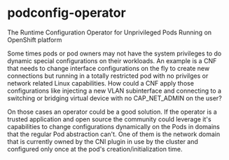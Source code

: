 # podconfig-operator
The Runtime Configuration Operator for Unprivileged Pods Running on OpenShift platform

Some times pods or pod owners may not have the system privileges to do dynamic special configurations on their workloads. An example is a CNF that needs to change interface configurations on the fly to create new connections but running in a totally restricted pod with no privilges or network related Linux capabilities. How could a CNF apply those configurations like injecting a new VLAN subinterface and connecting to a switching or bridging virtual device with no CAP_NET_ADMIN on the user? 

On those cases an operator could be a good solution. If the operator is a trusted application and open source the community could leverage it's capabilities to change configurations dynamically on the Pods in domains that the regular Pod abstraction can't. One of them is the network domain that is  currently owned by the CNI plugin in use by the cluster and configured only once at the pod's creation/initialization time.
